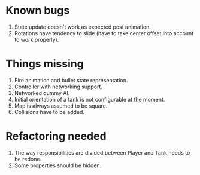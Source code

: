 # Known bugs

1. State update doesn't work as expected post animation.
2. Rotations have tendency to slide (have to take center offset into account to work properly).

# Things missing

1. Fire animation and bullet state representation.
2. Controller with networking support.
3. Networked dummy AI.
4. Initial orientation of a tank is not configurable at the moment.
5. Map is always assumed to be square.
6. Collisions have to be added.

# Refactoring needed

1. The way responsibilities are divided between Player and Tank needs to be redone.
2. Some properties should be hidden.
